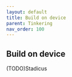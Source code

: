 ```yaml
---
layout: default
title: Build on device
parent: Tinkering
nav_order: 100
---
```

## Build on device

(TODO)Stadicus
